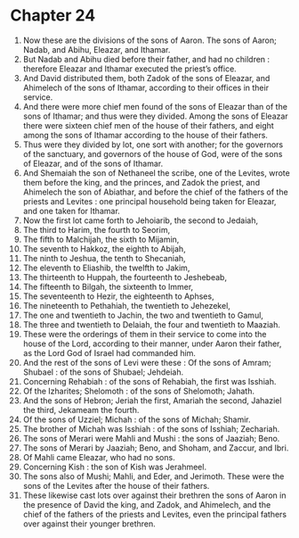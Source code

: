 # Chapter 24

1. Now these are the divisions of the sons of Aaron. The sons of Aaron; Nadab, and Abihu, Eleazar, and Ithamar.
2. But Nadab and Abihu died before their father, and had no children : therefore Eleazar and Ithamar executed the priest’s office.
3. And David distributed them, both Zadok of the sons of Eleazar, and Ahimelech of the sons of Ithamar, according to their offices in their service.
4. And there were more chief men found of the sons of Eleazar than of the sons of Ithamar; and thus were they divided. Among the sons of Eleazar there were sixteen chief men of the house of their fathers, and eight among the sons of Ithamar according to the house of their fathers.
5. Thus were they divided by lot, one sort with another; for the governors of the sanctuary, and governors of the house of God, were of the sons of Eleazar, and of the sons of Ithamar.
6. And Shemaiah the son of Nethaneel the scribe, one of the Levites, wrote them before the king, and the princes, and Zadok the priest, and Ahimelech the son of Abiathar, and before the chief of the fathers of the priests and Levites : one principal household being taken for Eleazar, and one taken for Ithamar.
7. Now the first lot came forth to Jehoiarib, the second to Jedaiah,
8. The third to Harim, the fourth to Seorim,
9. The fifth to Malchijah, the sixth to Mijamin,
10. The seventh to Hakkoz, the eighth to Abijah,
11. The ninth to Jeshua, the tenth to Shecaniah,
12. The eleventh to Eliashib, the twelfth to Jakim,
13. The thirteenth to Huppah, the fourteenth to Jeshebeab,
14. The fifteenth to Bilgah, the sixteenth to Immer,
15. The seventeenth to Hezir, the eighteenth to Aphses,
16. The nineteenth to Pethahiah, the twentieth to Jehezekel,
17. The one and twentieth to Jachin, the two and twentieth to Gamul,
18. The three and twentieth to Delaiah, the four and twentieth to Maaziah.
19. These were the orderings of them in their service to come into the house of the Lord, according to their manner, under Aaron their father, as the Lord God of Israel had commanded him.
20. And the rest of the sons of Levi were these : Of the sons of Amram; Shubael : of the sons of Shubael; Jehdeiah.
21. Concerning Rehabiah : of the sons of Rehabiah, the first was Isshiah.
22. Of the Izharites; Shelomoth : of the sons of Shelomoth; Jahath.
23. And the sons of Hebron; Jeriah the first, Amariah the second, Jahaziel the third, Jekameam the fourth.
24. Of the sons of Uzziel; Michah : of the sons of Michah; Shamir.
25. The brother of Michah was Isshiah : of the sons of Isshiah; Zechariah.
26. The sons of Merari were Mahli and Mushi : the sons of Jaaziah; Beno.
27. The sons of Merari by Jaaziah; Beno, and Shoham, and Zaccur, and Ibri.
28. Of Mahli came Eleazar, who had no sons.
29. Concerning Kish : the son of Kish was Jerahmeel.
30. The sons also of Mushi; Mahli, and Eder, and Jerimoth. These were the sons of the Levites after the house of their fathers.
31. These likewise cast lots over against their brethren the sons of Aaron in the presence of David the king, and Zadok, and Ahimelech, and the chief of the fathers of the priests and Levites, even the principal fathers over against their younger brethren.

